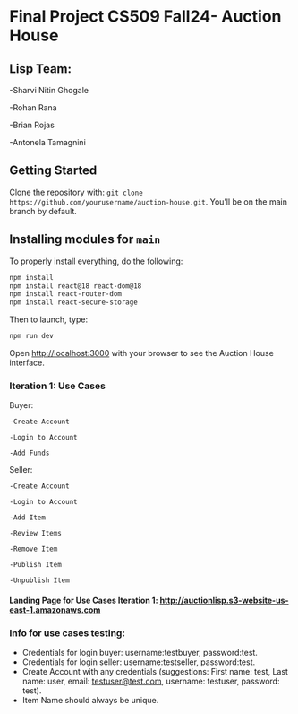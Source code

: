 # Final Project CS509 Fall24- Auction House

## Lisp Team: 
  -Sharvi Nitin Ghogale
  
  -Rohan Rana
  
  -Brian Rojas
  
  -Antonela Tamagnini

## Getting Started

Clone the repository with: `git clone https://github.com/yourusername/auction-house.git`. You’ll be on the main branch by default.

## Installing modules for `main`

To properly install everything, do the following:

```bash
npm install
npm install react@18 react-dom@18
npm install react-router-dom
npm install react-secure-storage
```

Then to launch, type:

```bash
npm run dev
```

Open [http://localhost:3000](http://localhost:3000) with your browser to see the Auction House interface.

### Iteration 1: Use Cases

  Buyer:
  
    -Create Account

    -Login to Account

    -Add Funds

  Seller:
  
    -Create Account

    -Login to Account

    -Add Item

    -Review Items

    -Remove Item

    -Publish Item

    -Unpublish Item
  

#### Landing Page for Use Cases Iteration 1: http://auctionlisp.s3-website-us-east-1.amazonaws.com

### Info for use cases testing:

- Credentials for login buyer: username:testbuyer, password:test.
- Credentials for login seller: username:testseller, password:test.
- Create Account with any credentials (suggestions: First name: test, Last name: user, email: testuser@test.com, username: testuser, password: test).
- Item Name should always be unique.
